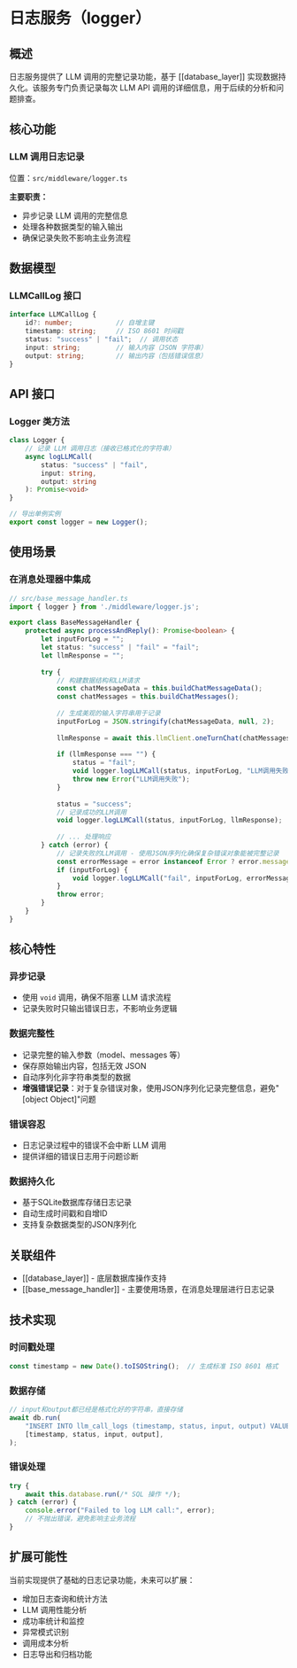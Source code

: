 # 日志服务（logger）

## 概述

日志服务提供了 LLM 调用的完整记录功能，基于 [[database_layer]] 实现数据持久化。该服务专门负责记录每次 LLM API 调用的详细信息，用于后续的分析和问题排查。

## 核心功能

### LLM 调用日志记录
位置：`src/middleware/logger.ts`

**主要职责：**
- 异步记录 LLM 调用的完整信息
- 处理各种数据类型的输入输出
- 确保记录失败不影响主业务流程

## 数据模型

### LLMCallLog 接口
```typescript
interface LLMCallLog {
    id?: number;           // 自增主键
    timestamp: string;     // ISO 8601 时间戳
    status: "success" | "fail";  // 调用状态
    input: string;         // 输入内容（JSON 字符串）
    output: string;        // 输出内容（包括错误信息）
}
```

## API 接口

### Logger 类方法

```typescript
class Logger {
    // 记录 LLM 调用日志（接收已格式化的字符串）
    async logLLMCall(
        status: "success" | "fail",
        input: string,
        output: string
    ): Promise<void>
}

// 导出单例实例
export const logger = new Logger();
```

## 使用场景

### 在消息处理器中集成

```typescript
// src/base_message_handler.ts
import { logger } from './middleware/logger.js';

export class BaseMessageHandler {
    protected async processAndReply(): Promise<boolean> {
        let inputForLog = "";
        let status: "success" | "fail" = "fail";
        let llmResponse = "";
        
        try {
            // 构建数据结构和LLM请求
            const chatMessageData = this.buildChatMessageData();
            const chatMessages = this.buildChatMessages();
            
            // 生成美观的输入字符串用于记录
            inputForLog = JSON.stringify(chatMessageData, null, 2);
            
            llmResponse = await this.llmClient.oneTurnChat(chatMessages);
            
            if (llmResponse === "") {
                status = "fail";
                void logger.logLLMCall(status, inputForLog, "LLM调用失败");
                throw new Error("LLM调用失败");
            }
            
            status = "success";
            // 记录成功的LLM调用
            void logger.logLLMCall(status, inputForLog, llmResponse);
            
            // ... 处理响应
        } catch (error) {
            // 记录失败的LLM调用 - 使用JSON序列化确保复杂错误对象能被完整记录
            const errorMessage = error instanceof Error ? error.message : JSON.stringify(error, null, 2);
            if (inputForLog) {
                void logger.logLLMCall("fail", inputForLog, errorMessage);
            }
            throw error;
        }
    }
}
```

## 核心特性

### 异步记录
- 使用 `void` 调用，确保不阻塞 LLM 请求流程
- 记录失败时只输出错误日志，不影响业务逻辑

### 数据完整性
- 记录完整的输入参数（model、messages 等）
- 保存原始输出内容，包括无效 JSON
- 自动序列化非字符串类型的数据
- **增强错误记录**：对于复杂错误对象，使用JSON序列化记录完整信息，避免"[object Object]"问题

### 错误容忍
- 日志记录过程中的错误不会中断 LLM 调用
- 提供详细的错误日志用于问题诊断

### 数据持久化
- 基于SQLite数据库存储日志记录
- 自动生成时间戳和自增ID
- 支持复杂数据类型的JSON序列化

## 关联组件

- [[database_layer]] - 底层数据库操作支持
- [[base_message_handler]] - 主要使用场景，在消息处理层进行日志记录

## 技术实现

### 时间戳处理
```typescript
const timestamp = new Date().toISOString();  // 生成标准 ISO 8601 格式
```

### 数据存储
```typescript
// input和output都已经是格式化好的字符串，直接存储
await db.run(
    "INSERT INTO llm_call_logs (timestamp, status, input, output) VALUES ($1, $2, $3, $4)",
    [timestamp, status, input, output],
);
```

### 错误处理
```typescript
try {
    await this.database.run(/* SQL 操作 */);
} catch (error) {
    console.error("Failed to log LLM call:", error);
    // 不抛出错误，避免影响主业务流程
}
```

## 扩展可能性

当前实现提供了基础的日志记录功能，未来可以扩展：
- 增加日志查询和统计方法
- LLM 调用性能分析
- 成功率统计和监控
- 异常模式识别
- 调用成本分析
- 日志导出和归档功能